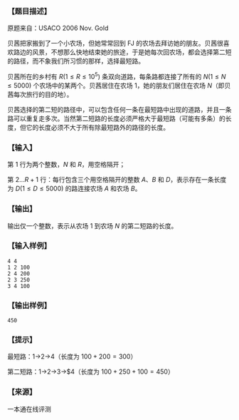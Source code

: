 ### 【题目描述】

原题来自：USACO 2006 Nov. Gold

贝茜把家搬到了一个小农场，但她常常回到 FJ 的农场去拜访她的朋友。贝茜很喜欢路边的风景，不想那么快地结束她的旅途，于是她每次回农场，都会选择第二短的路径，而不象我们所习惯的那样，选择最短路。

贝茜所在的乡村有 $R(1≤R≤10^5)$ 条双向道路，每条路都连接了所有的 $N(1≤N≤5000)$ 个农场中的某两个。贝茜居住在农场 $1$，她的朋友们居住在农场 $N$（即贝茜每次旅行的目的地）。

贝茜选择的第二短的路径中，可以包含任何一条在最短路中出现的道路，并且一条路可以重复走多次。当然第二短路的长度必须严格大于最短路（可能有多条）的长度，但它的长度必须不大于所有除最短路外的路径的长度。

### 【输入】

第 $1$ 行为两个整数，$N$ 和 $R$，用空格隔开；

第 $2…R+1$ 行：每行包含三个用空格隔开的整数 $A$、$B$ 和 $D$，表示存在一条长度为 $D(1≤D≤5000)$ 的路连接农场 $A$ 和农场 $B$。

### 【输出】

输出仅一个整数，表示从农场 $1$ 到农场 $N$ 的第二短路的长度。

### 【输入样例】

```
4 4
1 2 100
2 4 200
2 3 250
3 4 100
```

### 【输出样例】

```
450
```

### 【提示】

最短路：$1$→$2$→$4$（长度为 $100+200=300$）

第二短路：$1$→$2$→$3$→$4（长度为 $100+250+100=450$）


 ### 【来源】

 一本通在线评测 